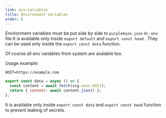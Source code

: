 ```yaml
---
link: env-variables
title: Environment Variables
order: 6
---
```


Environment variables must be put side by side to `purplehaze.json` in `.env` file.It is available only inside `export default` and `export const head` . They can be used only inside the `export const data` function.

Of course all env variables from system are avalable too.

Usage example:

```
HOST=https://example.com
```

```js
export const data = async () => {
  const content = await fetch(ssg.envs.HOST);
  return { content: await content.json() };
};
```

It is available only inside `export const data` and `export const head` function to prevent leaking of secrets.

